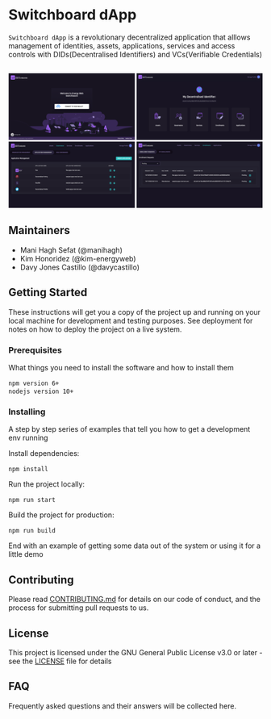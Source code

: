 # Switchboard dApp

`Switchboard dApp` is a revolutionary decentralized application that alllows management of identities, assets, applications, services and access controls with DIDs(Decentralised Identifiers) and VCs(Verifiable Credentials)

##


![Identity Creation](screenshots/switchboard.png)

## Maintainers
- Mani Hagh Sefat (@manihagh)
- Kim Honoridez (@kim-energyweb)
- Davy Jones Castillo (@davycastillo)

## Getting Started

These instructions will get you a copy of the project up and running on your local machine for development and testing purposes. See deployment for notes on how to deploy the project on a live system.

### Prerequisites

What things you need to install the software and how to install them

```
npm version 6+
nodejs version 10+
```

### Installing

A step by step series of examples that tell you how to get a development env running

Install dependencies:
```
npm install
```

Run the project locally:
```
npm run start
```

Build the project for production:
```
npm run build
```


End with an example of getting some data out of the system or using it for a little demo

## Contributing

Please read [CONTRIBUTING.md](https://gist.github.com/PurpleBooth/b24679402957c63ec426) for details on our code of conduct, and the process for submitting pull requests to us.

## License

This project is licensed under the GNU General Public License v3.0 or later - see the [LICENSE](LICENSE) file for details

## FAQ

Frequently asked questions and their answers will be collected here.
